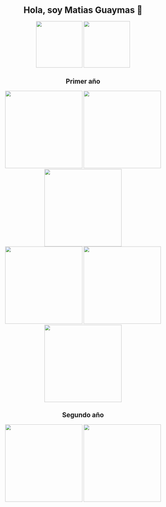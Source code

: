 <h1 align="center">Hola, soy Matias Guaymas 👋</h1>


<div align="center">
  <img src="https://github-readme-stats.vercel.app/api?username=MatiasGuaymas&show_icons=true&theme=midnight-purple&border_color=F2ECFF" height="150" />
  <img src="https://github-readme-stats.vercel.app/api/top-langs/?username=MatiasGuaymas&layout=compact&theme=midnight-purple&border_color=F2ECFF" height="150"/>
</div>

  
<h2 align="center">Primer año</h2>
<div align="center">
    <a href="https://github.com/MatiasGuaymas/1er-Semestre"><img width="250" src="https://denvercoder1-github-readme-stats.vercel.app/api/pin/?username=MatiasGuaymas&repo=1er-Semestre&theme=midnight-purple&border_color=F2ECFF&icon_color=F8D866&show_icons=false"></a>
    <a href="https://github.com/MatiasGuaymas/CADP-Practicas"><img width="250" src="https://denvercoder1-github-readme-stats.vercel.app/api/pin/?username=MatiasGuaymas&repo=CADP-Practicas&theme=midnight-purple&icon_color=F8D866&show_icons=false&border_color=CCCCCC"></a>
    <a href="https://github.com/MatiasGuaymas/Taller-Programacion"><img width="250" src="https://denvercoder1-github-readme-stats.vercel.app/api/pin/?username=MatiasGuaymas&repo=Taller-Programacion&theme=midnight-purple&icon_color=F8D866&show_icons=false&border_color=F2ECFF"></a>
<br>
    <a href="https://github.com/MatiasGuaymas/2do-Semestre"><img width="250" src="https://denvercoder1-github-readme-stats.vercel.app/api/pin/?username=MatiasGuaymas&repo=2do-Semestre&theme=midnight-purple&icon_color=F8D866&show_icons=false&border_color=F2ECFF"></a>
    <a href="https://github.com/MatiasGuaymas/OC-Practicas"><img width="250" src="https://denvercoder1-github-readme-stats.vercel.app/api/pin/?username=MatiasGuaymas&repo=OC-Practicas&theme=midnight-purple&icon_color=F8D866&show_icons=false&border_color=F2ECFF"></a>
    <a href="https://github.com/MatiasGuaymas/Arquitectura-Computadoras"><img width="250" src="https://denvercoder1-github-readme-stats.vercel.app/api/pin/?username=MatiasGuaymas&repo=Arquitectura-Computadoras&theme=midnight-purple&icon_color=F8D866&show_icons=false&border_color=F2ECFF"></a>
</div>


<h2 align="center">Segundo año</h2>
<div align="center">
    <a href="https://github.com/MatiasGuaymas/AYED"><img width="250" src="https://denvercoder1-github-readme-stats.vercel.app/api/pin/?username=MatiasGuaymas&repo=AYED&theme=midnight-purple&icon_color=F8D866&show_icons=false&border_color=F2ECFF"></a>
    <a href="https://github.com/MatiasGuaymas/FOD"><img width="250" src="https://denvercoder1-github-readme-stats.vercel.app/api/pin/?username=MatiasGuaymas&repo=FOD&theme=midnight-purple&icon_color=F8D866&show_icons=false&border_color=F2ECFF"></a>
<br>
